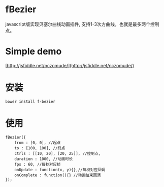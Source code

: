 fBezier
======
 
javascript版实现贝塞尔曲线动画插件, 支持1-3次方曲线，也就是最多两个控制点。

Simple demo
======
[http://jsfiddle.net/nczomude/](http://jsfiddle.net/nczomude/)

安装
======
```
bower install f-bezier
```
使用
======
```
fBezier({
	from : [0, 0], //起点
	to : [100, 100], //终点
	ctrls : [[10, 20], [20, 25]], //控制点,
	duration : 1000, //动画时长
	fps : 60, //每秒对应桢
	onUpdate : function(x, y){},//每桢对应回调
	onComplete : function(){} //动画结束回调
});
```
